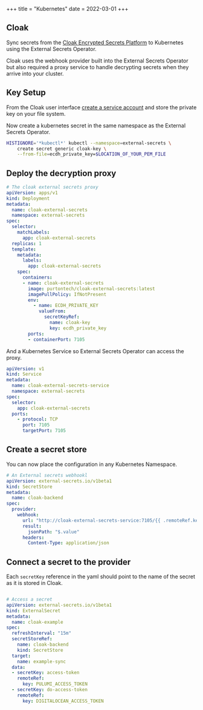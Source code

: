 +++
title = "Kubernetes"
date = 2022-03-01
+++

## Cloak

Sync secrets from the [Cloak Encrypted Secrets Platform](https:/cloak.software) to Kubernetes using the External Secrets Operator.

Cloak uses the webhook provider built into the External Secrets Operator but also required a proxy service to handle decrypting secrets when they arrive into your cluster.

## Key Setup

From the Cloak user interface [create a service account](https://cloak.software/docs/getting-started/03-cli/) and store the private key on your file system.

Now create a kubernetes secret in the same namespace as the External Secrets Operator.

```sh
HISTIGNORE='*kubectl*' kubectl --namespace=external-secrets \
    create secret generic cloak-key \
    --from-file=ecdh_private_key=$LOCATION_OF_YOUR_PEM_FILE
```

## Deploy the decryption proxy

```yaml
# The cloak external secrets proxy
apiVersion: apps/v1
kind: Deployment
metadata:
  name: cloak-external-secrets
  namespace: external-secrets
spec:
  selector:
    matchLabels:
      app: cloak-external-secrets
  replicas: 1
  template:
    metadata:
      labels:
        app: cloak-external-secrets
    spec:
      containers:
      - name: cloak-external-secrets
        image: purtontech/cloak-external-secrets:latest
        imagePullPolicy: IfNotPresent
        env: 
          - name: ECDH_PRIVATE_KEY 
            valueFrom: 
              secretKeyRef: 
                name: cloak-key 
                key: ecdh_private_key 
        ports:
        - containerPort: 7105
```

And a Kubernetes Service so External Secrets Operator can access the proxy.

```yaml
apiVersion: v1
kind: Service
metadata:
  name: cloak-external-secrets-service
  namespace: external-secrets
spec:
  selector:
    app: cloak-external-secrets
  ports:
    - protocol: TCP
      port: 7105
      targetPort: 7105
```

## Create a secret store

You can now place the configuration in any Kubernetes Namespace.

```yaml
# An External secrets webhookl
apiVersion: external-secrets.io/v1beta1
kind: SecretStore
metadata:
  name: cloak-backend
spec:
  provider:
    webhook:
      url: "http://cloak-external-secrets-service:7105/{{ .remoteRef.key }}"
      result:
        jsonPath: "$.value"
      headers:
        Content-Type: application/json
```

## Connect a secret to the provider

Each `secretKey` reference in the yaml should point to the name of the secret as it is stored in Cloak.

```yaml

# Access a secret
apiVersion: external-secrets.io/v1beta1
kind: ExternalSecret
metadata:
  name: cloak-example
spec:
  refreshInterval: "15m"
  secretStoreRef:
    name: cloak-backend
    kind: SecretStore
  target:
    name: example-sync
  data:
  - secretKey: access-token
    remoteRef:
      key: PULUMI_ACCESS_TOKEN
  - secretKey: do-access-token
    remoteRef:
      key: DIGITALOCEAN_ACCESS_TOKEN
```
